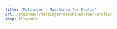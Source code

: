 ```yaml
---
title: "Matzinger - Maschinen für Profis"
url: /steinmaur/matzinger-maschinen-fuer-profis/
shop: Allgemein
---
```

